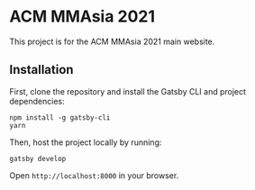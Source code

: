 # ACM MMAsia 2021
This project is for the ACM MMAsia 2021 main website.

## Installation

First, clone the repository and install the Gatsby CLI and project dependencies:

```
npm install -g gatsby-cli
yarn
```

Then, host the project locally by running:

```
gatsby develop
```

Open `http://localhost:8000` in your browser.
